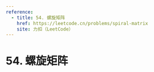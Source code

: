 ```yaml
---
reference:
  - title: 54. 螺旋矩阵
    href: https://leetcode.cn/problems/spiral-matrix
    site: 力扣（LeetCode）
---
```


# 54. 螺旋矩阵
